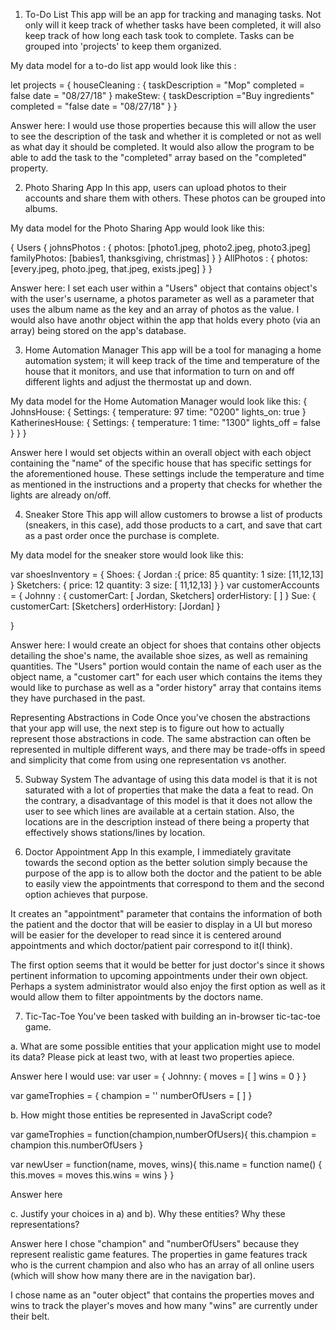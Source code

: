 1. To-Do List
This app will be an app for tracking and managing tasks. Not only will it keep track of whether tasks have been completed, it will also keep track of how long each task took to complete. Tasks can be grouped into 'projects' to keep them organized.

My data model for a to-do list app would look like this :

let projects = {
houseCleaning : {
    taskDescription = "Mop"
    completed = false
    date = "08/27/18"
}
makeStew: {
    taskDescription ="Buy ingredients"
    completed = "false
    date = "08/27/18"
}
}

Answer here:
I would use those properties because this will allow the user to see the description of the task and whether it is completed or not as well as what day it should be completed. 
It would also allow the program to be able to add the task to the "completed" array based on the "completed" property.


2. Photo Sharing App
In this app, users can upload photos to their accounts and share them with others. These photos can be grouped into albums.

My data model for the Photo Sharing App would look like this:

{
Users {
johnsPhotos : {
    photos: [photo1.jpeg, photo2.jpeg, photo3.jpeg]
    familyPhotos: [babies1, thanksgiving, christmas]
}
}
AllPhotos : {
photos: [every.jpeg, photo.jpeg, that.jpeg, exists.jpeg]
}
}

Answer here:
I set each user within a "Users" object that contains object's with the user's username, a photos parameter as well as a parameter that uses the album name as the key and an array of photos as the value.
I would also have anothr object within the app that holds every photo (via an array) being stored on the app's database.


3. Home Automation Manager
This app will be a tool for managing a home automation system; it will keep track of the time and temperature of the house that it monitors, and use that information to turn on and off different lights and adjust the thermostat up and down.


My data model for the Home Automation Manager would look like this:
{
JohnsHouse: {
    Settings: {
        temperature: 97
        time: "0200"
        lights_on: true
}
KatherinesHouse: {
    Settings: {
    temperature: 1
    time: "1300"
    lights_off = false
}
}
}


Answer here
I would set objects within an overall object with each object containing the "name" of the specific house that has specific settings for the aforementioned house.
These settings include the temperature and time as mentioned in the instructions and a property that checks for whether the lights are already on/off.

4. Sneaker Store
This app will allow customers to browse a list of products (sneakers, in this case), add those products to a cart, and save that cart as a past order once the purchase is complete.

My data model for the sneaker store would look like this:

var shoesInventory = {
Shoes: {
Jordan :{
    price: 85
    quantity: 1
    size: [11,12,13]
    }
    Sketchers: {
    price: 12
    quantity: 3
    size: [ 11,12,13]
}
}
var customerAccounts = {
    Johnny : {
        customerCart:  [ Jordan, Sketchers]
        orderHistory: [ ]
}
Sue: {
        customerCart: [Sketchers]
        orderHistory: [Jordan]
}


}

Answer here:
I would create an object for shoes that contains other objects detailing the shoe's name, the available shoe sizes, as well as remaining quantities.
The "Users" portion would contain the name of each user as the object name, a "customer cart" for each user which contains the items they would like to purchase as well as a "order history" array that contains items they have purchased in the past.


Representing Abstractions in Code
Once you've chosen the abstractions that your app will use, the next step is to figure out how to actually represent those abstractions in code. The same abstraction can often be represented in multiple different ways, and there may be trade-offs in speed and simplicity that come from using one representation vs another.

5. Subway System
The advantage of using this data model is that it is not saturated with a lot of properties that make the data a feat to read.
On the contrary, a disadvantage of this model is that it does not allow the user to see which lines are available at a certain station.
Also, the locations are in the description instead of there being a property that effectively shows stations/lines by location.


6. Doctor Appointment App
In this example, I immediately gravitate towards the second option as the better solution simply because the purpose of the app is to allow both the doctor and the patient to be able to easily view the appointments that correspond to them and the second option achieves that purpose.

It creates an "appointment" parameter that contains the information of both the patient and the doctor that will be easier to display in a UI but moreso will be easier for the developer to read since it is centered around appointments and which doctor/patient pair correspond to it(I think). 

The first option seems that it would be better for just doctor's since it shows pertinent information to upcoming appointments under their own object.
Perhaps a system administrator would also enjoy the first option as well as it would allow them to filter appointments by the doctors name.

7. Tic-Tac-Toe
You've been tasked with building an in-browser tic-tac-toe game.

a. What are some possible entities that your application might use to model its data? Please pick at least two, with at least two properties apiece.

Answer here
I would use: 
var user = {
Johnny: {
    moves = [ ]
    wins = 0
    }
}

var gameTrophies = {
    champion = ''
    numberOfUsers = [ ]
}



b. How might those entities be represented in JavaScript code?

var gameTrophies = function(champion,numberOfUsers){
this.champion = champion
this.numberOfUsers
}

var newUser = function(name, moves, wins){
this.name = function name() {
this.moves = moves
this.wins  = wins
}
    }

Answer here

c. Justify your choices in a) and b). Why these entities? Why these representations?

Answer here
I chose "champion" and "numberOfUsers" because they represent realistic game features. The properties in game features track who is the current champion and also who has an array of all online users (which will show how many there are in the navigation bar).

I chose name as an "outer object" that contains the properties moves and wins to track the player's moves and how many "wins" are currently under their belt.
